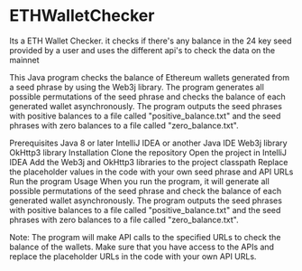 # ETHWalletChecker
Its a ETH Wallet Checker. it checks if there's any balance in the 24 key seed provided by a user and uses the different api's to check the data on the mainnet

This Java program checks the balance of Ethereum wallets generated from a seed phrase by using the Web3j library. The program generates all possible permutations of the seed phrase and checks the balance of each generated wallet asynchronously. The program outputs the seed phrases with positive balances to a file called "positive_balance.txt" and the seed phrases with zero balances to a file called "zero_balance.txt".

Prerequisites
Java 8 or later
IntelliJ IDEA or another Java IDE
Web3j library
OkHttp3 library
Installation
Clone the repository
Open the project in IntelliJ IDEA
Add the Web3j and OkHttp3 libraries to the project classpath
Replace the placeholder values in the code with your own seed phrase and API URLs
Run the program
Usage
When you run the program, it will generate all possible permutations of the seed phrase and check the balance of each generated wallet asynchronously. The program outputs the seed phrases with positive balances to a file called "positive_balance.txt" and the seed phrases with zero balances to a file called "zero_balance.txt".

Note: The program will make API calls to the specified URLs to check the balance of the wallets. Make sure that you have access to the APIs and replace the placeholder URLs in the code with your own API URLs.


